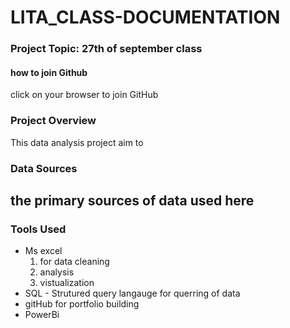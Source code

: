 # LITA_CLASS-DOCUMENTATION
### Project Topic: 27th of september class
#### how to join Github
click on your browser to join GitHub

### Project Overview
This data analysis  project aim to 

### Data Sources
the primary sources of data  used here
-
### Tools Used
-  Ms excel 
   1. for data cleaning
   2. analysis     
   3. vistualization
-  SQL - Strutured query langauge for querring of data
-  gitHub for portfolio building
-  PowerBi

